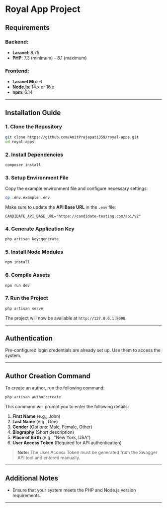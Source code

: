 # Royal App Project

## Requirements

### Backend:
- **Laravel**: 8.75
- **PHP**: 7.3 (minimum) - 8.1 (maximum)

### Frontend:
- **Laravel Mix**: 6
- **Node.js**: 14.x or 16.x
- **npm**: 6.14

---

## Installation Guide

### 1. Clone the Repository
```sh
git clone https://github.com/AmitPrajapati359/royal-apps.git
cd royal-apps
```

### 2. Install Dependencies
```sh
composer install
```

### 3. Setup Environment File
Copy the example environment file and configure necessary settings:
```sh
cp .env.example .env
```

Make sure to update the **API Base URL** in the `.env` file:
```
CANDIDATE_API_BASE_URL="https://candidate-testing.com/api/v2"
```

### 4. Generate Application Key
```sh
php artisan key:generate
```

### 5. Install Node Modules
```sh
npm install
```

### 6. Compile Assets
```sh
npm run dev
```

### 7. Run the Project
```sh
php artisan serve
```

The project will now be available at `http://127.0.0.1:8000`.

---

## Authentication
Pre-configured login credentials are already set up. Use them to access the system.

---

## Author Creation Command
To create an author, run the following command:
```sh
php artisan author:create
```
This command will prompt you to enter the following details:

1. **First Name** (e.g., John)
2. **Last Name** (e.g., Doe)
3. **Gender** (Options: Male, Female, Other)
4. **Biography** (Short description)
5. **Place of Birth** (e.g., "New York, USA")
6. **User Access Token** (Required for API authentication)

> **Note:** The User Access Token must be generated from the Swagger API tool and entered manually.

---

## Additional Notes
- Ensure that your system meets the PHP and Node.js version requirements.
---
